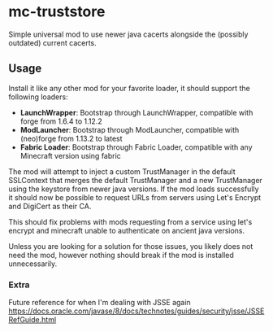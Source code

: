 # mc-truststore
Simple universal mod to use newer java cacerts alongside the (possibly outdated) current cacerts.

## Usage
Install it like any other mod for your favorite loader, it should support the following loaders:

* **LaunchWrapper**: Bootstrap through LaunchWrapper, compatible with forge from 1.6.4 to 1.12.2
* **ModLauncher**: Bootstrap through ModLauncher, compatible with (neo)forge from 1.13.2 to latest
* **Fabric Loader**: Bootstrap through Fabric Loader, compatible with any Minecraft version using fabric

The mod will attempt to inject a custom TrustManager in the default SSLContext that merges the default TrustManager and a new TrustManager using the keystore from newer java versions.
If the mod loads successfully it should now be possible to request URLs from servers using Let's Encrypt and DigiCert as their CA.

This should fix problems with mods requesting from a service using let's encrypt and minecraft unable to authenticate on ancient java versions.

Unless you are looking for a solution for those issues, you likely does not need the mod, however nothing should break if the mod is installed unnecessarily.


### Extra
Future reference for when I'm dealing with JSSE again https://docs.oracle.com/javase/8/docs/technotes/guides/security/jsse/JSSERefGuide.html